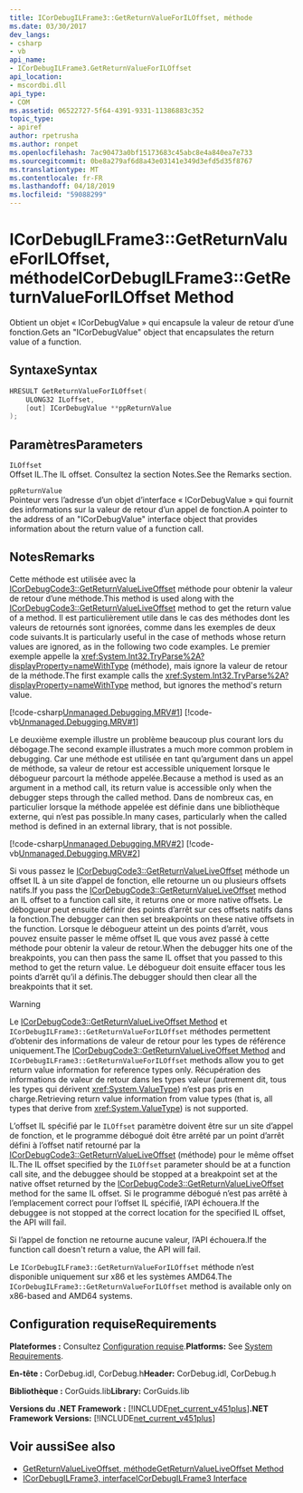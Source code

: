 ```yaml
---
title: ICorDebugILFrame3::GetReturnValueForILOffset, méthode
ms.date: 03/30/2017
dev_langs:
- csharp
- vb
api_name:
- ICorDebugILFrame3.GetReturnValueForILOffset
api_location:
- mscordbi.dll
api_type:
- COM
ms.assetid: 06522727-5f64-4391-9331-11386883c352
topic_type:
- apiref
author: rpetrusha
ms.author: ronpet
ms.openlocfilehash: 7ac90473a0bf15173683c45abc8e4a840ea7e733
ms.sourcegitcommit: 0be8a279af6d8a43e03141e349d3efd5d35f8767
ms.translationtype: MT
ms.contentlocale: fr-FR
ms.lasthandoff: 04/18/2019
ms.locfileid: "59088299"
---
```

# <a name="icordebugilframe3getreturnvalueforiloffset-method"></a><span data-ttu-id="b9c68-102">ICorDebugILFrame3::GetReturnValueForILOffset, méthode</span><span class="sxs-lookup"><span data-stu-id="b9c68-102">ICorDebugILFrame3::GetReturnValueForILOffset Method</span></span>
<span data-ttu-id="b9c68-103">Obtient un objet « ICorDebugValue » qui encapsule la valeur de retour d’une fonction.</span><span class="sxs-lookup"><span data-stu-id="b9c68-103">Gets an "ICorDebugValue" object that encapsulates the return value of a function.</span></span>  
  
## <a name="syntax"></a><span data-ttu-id="b9c68-104">Syntaxe</span><span class="sxs-lookup"><span data-stu-id="b9c68-104">Syntax</span></span>  
  
```cpp
HRESULT GetReturnValueForILOffset(  
    ULONG32 ILoffset,   
    [out] ICorDebugValue **ppReturnValue  
);  
```  
  
## <a name="parameters"></a><span data-ttu-id="b9c68-105">Paramètres</span><span class="sxs-lookup"><span data-stu-id="b9c68-105">Parameters</span></span>  
 `ILOffset`  
 <span data-ttu-id="b9c68-106">Offset IL.</span><span class="sxs-lookup"><span data-stu-id="b9c68-106">The IL offset.</span></span> <span data-ttu-id="b9c68-107">Consultez la section Notes.</span><span class="sxs-lookup"><span data-stu-id="b9c68-107">See the Remarks section.</span></span>  
  
 `ppReturnValue`  
 <span data-ttu-id="b9c68-108">Pointeur vers l’adresse d’un objet d’interface « ICorDebugValue » qui fournit des informations sur la valeur de retour d’un appel de fonction.</span><span class="sxs-lookup"><span data-stu-id="b9c68-108">A pointer to the address of an "ICorDebugValue" interface object that provides information about the return value of a function call.</span></span>  
  
## <a name="remarks"></a><span data-ttu-id="b9c68-109">Notes</span><span class="sxs-lookup"><span data-stu-id="b9c68-109">Remarks</span></span>  
 <span data-ttu-id="b9c68-110">Cette méthode est utilisée avec la [ICorDebugCode3::GetReturnValueLiveOffset](../../../../docs/framework/unmanaged-api/debugging/icordebugcode3-getreturnvalueliveoffset-method.md) méthode pour obtenir la valeur de retour d’une méthode.</span><span class="sxs-lookup"><span data-stu-id="b9c68-110">This method is used along with the [ICorDebugCode3::GetReturnValueLiveOffset](../../../../docs/framework/unmanaged-api/debugging/icordebugcode3-getreturnvalueliveoffset-method.md) method to get the return value of a method.</span></span> <span data-ttu-id="b9c68-111">Il est particulièrement utile dans le cas des méthodes dont les valeurs de retournés sont ignorées, comme dans les exemples de deux code suivants.</span><span class="sxs-lookup"><span data-stu-id="b9c68-111">It is particularly useful in the case of methods whose return values are ignored, as in the following two code examples.</span></span> <span data-ttu-id="b9c68-112">Le premier exemple appelle la <xref:System.Int32.TryParse%2A?displayProperty=nameWithType> (méthode), mais ignore la valeur de retour de la méthode.</span><span class="sxs-lookup"><span data-stu-id="b9c68-112">The first example calls the <xref:System.Int32.TryParse%2A?displayProperty=nameWithType> method, but ignores the method's return value.</span></span>  
  
 [!code-csharp[Unmanaged.Debugging.MRV#1](../../../../samples/snippets/csharp/VS_Snippets_CLR/unmanaged.debugging.mrv/cs/mrv1.cs#1)]
 [!code-vb[Unmanaged.Debugging.MRV#1](../../../../samples/snippets/visualbasic/VS_Snippets_CLR/unmanaged.debugging.mrv/vb/mrv1.vb#1)]  
  
 <span data-ttu-id="b9c68-113">Le deuxième exemple illustre un problème beaucoup plus courant lors du débogage.</span><span class="sxs-lookup"><span data-stu-id="b9c68-113">The second example illustrates a much more common problem in debugging.</span></span> <span data-ttu-id="b9c68-114">Car une méthode est utilisée en tant qu’argument dans un appel de méthode, sa valeur de retour est accessible uniquement lorsque le débogueur parcourt la méthode appelée.</span><span class="sxs-lookup"><span data-stu-id="b9c68-114">Because a method is used as an argument in a method call, its return value is accessible only when the debugger steps through the called method.</span></span> <span data-ttu-id="b9c68-115">Dans de nombreux cas, en particulier lorsque la méthode appelée est définie dans une bibliothèque externe, qui n’est pas possible.</span><span class="sxs-lookup"><span data-stu-id="b9c68-115">In many cases, particularly when the called method is defined in an external library, that is not possible.</span></span>  
  
 [!code-csharp[Unmanaged.Debugging.MRV#2](../../../../samples/snippets/csharp/VS_Snippets_CLR/unmanaged.debugging.mrv/cs/mrv2.cs#2)]
 [!code-vb[Unmanaged.Debugging.MRV#2](../../../../samples/snippets/visualbasic/VS_Snippets_CLR/unmanaged.debugging.mrv/vb/mrv2.vb#2)]  
  
 <span data-ttu-id="b9c68-116">Si vous passez le [ICorDebugCode3::GetReturnValueLiveOffset](../../../../docs/framework/unmanaged-api/debugging/icordebugcode3-getreturnvalueliveoffset-method.md) méthode un offset IL à un site d’appel de fonction, elle retourne un ou plusieurs offsets natifs.</span><span class="sxs-lookup"><span data-stu-id="b9c68-116">If you pass the [ICorDebugCode3::GetReturnValueLiveOffset](../../../../docs/framework/unmanaged-api/debugging/icordebugcode3-getreturnvalueliveoffset-method.md) method an IL offset to a function call site, it returns one or more native offsets.</span></span> <span data-ttu-id="b9c68-117">Le débogueur peut ensuite définir des points d’arrêt sur ces offsets natifs dans la fonction.</span><span class="sxs-lookup"><span data-stu-id="b9c68-117">The debugger can then set breakpoints on these native offsets in the function.</span></span> <span data-ttu-id="b9c68-118">Lorsque le débogueur atteint un des points d’arrêt, vous pouvez ensuite passer le même offset IL que vous avez passé à cette méthode pour obtenir la valeur de retour.</span><span class="sxs-lookup"><span data-stu-id="b9c68-118">When the debugger hits one of the breakpoints, you can then pass the same IL offset that you passed to this method to get the return value.</span></span> <span data-ttu-id="b9c68-119">Le débogueur doit ensuite effacer tous les points d’arrêt qu’il a définis.</span><span class="sxs-lookup"><span data-stu-id="b9c68-119">The debugger should then clear all the breakpoints that it set.</span></span>  
  
> [!WARNING]
>  <span data-ttu-id="b9c68-120">Le [ICorDebugCode3::GetReturnValueLiveOffset Method](../../../../docs/framework/unmanaged-api/debugging/icordebugcode3-getreturnvalueliveoffset-method.md) et `ICorDebugILFrame3::GetReturnValueForILOffset` méthodes permettent d’obtenir des informations de valeur de retour pour les types de référence uniquement.</span><span class="sxs-lookup"><span data-stu-id="b9c68-120">The [ICorDebugCode3::GetReturnValueLiveOffset Method](../../../../docs/framework/unmanaged-api/debugging/icordebugcode3-getreturnvalueliveoffset-method.md) and `ICorDebugILFrame3::GetReturnValueForILOffset` methods allow you to get return value information for reference types only.</span></span> <span data-ttu-id="b9c68-121">Récupération des informations de valeur de retour dans les types valeur (autrement dit, tous les types qui dérivent <xref:System.ValueType>) n’est pas pris en charge.</span><span class="sxs-lookup"><span data-stu-id="b9c68-121">Retrieving return value information from value types (that is, all types that derive from <xref:System.ValueType>) is not supported.</span></span>  
  
 <span data-ttu-id="b9c68-122">L’offset IL spécifié par le `ILOffset` paramètre doivent être sur un site d’appel de fonction, et le programme débogué doit être arrêté par un point d’arrêt défini à l’offset natif retourné par la [ICorDebugCode3::GetReturnValueLiveOffset](../../../../docs/framework/unmanaged-api/debugging/icordebugcode3-getreturnvalueliveoffset-method.md) (méthode) pour le même offset IL.</span><span class="sxs-lookup"><span data-stu-id="b9c68-122">The IL offset specified by the `ILOffset` parameter should be at a function call site, and the debuggee should be stopped at a breakpoint set at the native offset returned by the [ICorDebugCode3::GetReturnValueLiveOffset](../../../../docs/framework/unmanaged-api/debugging/icordebugcode3-getreturnvalueliveoffset-method.md) method for the same IL offset.</span></span> <span data-ttu-id="b9c68-123">Si le programme débogué n’est pas arrêté à l’emplacement correct pour l’offset IL spécifié, l’API échouera.</span><span class="sxs-lookup"><span data-stu-id="b9c68-123">If the debuggee is not stopped at the correct location for the specified IL offset, the API will fail.</span></span>  
  
 <span data-ttu-id="b9c68-124">Si l’appel de fonction ne retourne aucune valeur, l’API échouera.</span><span class="sxs-lookup"><span data-stu-id="b9c68-124">If the function call doesn't return a value, the API will fail.</span></span>  
  
 <span data-ttu-id="b9c68-125">Le `ICorDebugILFrame3::GetReturnValueForILOffset` méthode n’est disponible uniquement sur x86 et les systèmes AMD64.</span><span class="sxs-lookup"><span data-stu-id="b9c68-125">The `ICorDebugILFrame3::GetReturnValueForILOffset` method is available only on x86-based and AMD64 systems.</span></span>  
  
## <a name="requirements"></a><span data-ttu-id="b9c68-126">Configuration requise</span><span class="sxs-lookup"><span data-stu-id="b9c68-126">Requirements</span></span>  
 <span data-ttu-id="b9c68-127">**Plateformes :** Consultez [Configuration requise](../../../../docs/framework/get-started/system-requirements.md).</span><span class="sxs-lookup"><span data-stu-id="b9c68-127">**Platforms:** See [System Requirements](../../../../docs/framework/get-started/system-requirements.md).</span></span>  
  
 <span data-ttu-id="b9c68-128">**En-tête :** CorDebug.idl, CorDebug.h</span><span class="sxs-lookup"><span data-stu-id="b9c68-128">**Header:** CorDebug.idl, CorDebug.h</span></span>  
  
 <span data-ttu-id="b9c68-129">**Bibliothèque :** CorGuids.lib</span><span class="sxs-lookup"><span data-stu-id="b9c68-129">**Library:** CorGuids.lib</span></span>  
  
 <span data-ttu-id="b9c68-130">**Versions du .NET Framework :** [!INCLUDE[net_current_v451plus](../../../../includes/net-current-v451plus-md.md)]</span><span class="sxs-lookup"><span data-stu-id="b9c68-130">**.NET Framework Versions:** [!INCLUDE[net_current_v451plus](../../../../includes/net-current-v451plus-md.md)]</span></span>  
  
## <a name="see-also"></a><span data-ttu-id="b9c68-131">Voir aussi</span><span class="sxs-lookup"><span data-stu-id="b9c68-131">See also</span></span>

- [<span data-ttu-id="b9c68-132">GetReturnValueLiveOffset, méthode</span><span class="sxs-lookup"><span data-stu-id="b9c68-132">GetReturnValueLiveOffset Method</span></span>](../../../../docs/framework/unmanaged-api/debugging/icordebugcode3-getreturnvalueliveoffset-method.md)
- [<span data-ttu-id="b9c68-133">ICorDebugILFrame3, interface</span><span class="sxs-lookup"><span data-stu-id="b9c68-133">ICorDebugILFrame3 Interface</span></span>](../../../../docs/framework/unmanaged-api/debugging/icordebugilframe3-interface.md)
